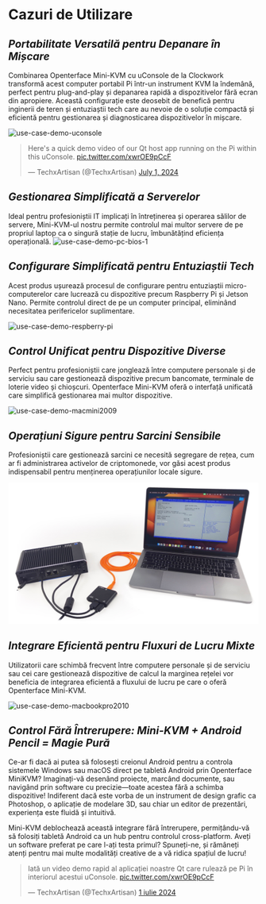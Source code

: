 # Cazuri de Utilizare
## ***Portabilitate Versatilă pentru Depanare în Mișcare***
Combinarea Openterface Mini-KVM cu uConsole de la Clockwork transformă acest computer portabil Pi într-un instrument KVM la îndemână, perfect pentru plug-and-play și depanarea rapidă a dispozitivelor fără ecran din apropiere. Această configurație este deosebit de benefică pentru inginerii de teren și entuziaștii tech care au nevoie de o soluție compactă și eficientă pentru gestionarea și diagnosticarea dispozitivelor în mișcare.

<img src="https://pbs.twimg.com/media/GRaeGqHa0AA_GMv?format=jpg&name=4096x4096" alt="use-case-demo-uconsole" width="560" height="560">

<blockquote class="twitter-tweet" data-media-max-width="560"><p lang="en" dir="ltr">Here&#39;s a quick demo video of our Qt host app running on the Pi within this uConsole. <a href="https://t.co/xwrOE9pCcF">pic.twitter.com/xwrOE9pCcF</a></p>&mdash; TechxArtisan (@TechxArtisan) <a href="https://twitter.com/TechxArtisan/status/1807824199152722019?ref_src=twsrc%5Etfw">July 1, 2024</a></blockquote> <script async src="https://platform.twitter.com/widgets.js" charset="utf-8"></script>

## ***Gestionarea Simplificată a Serverelor***
Ideal pentru profesioniștii IT implicați în întreținerea și operarea sălilor de servere, Mini-KVM-ul nostru permite controlul mai multor servere de pe propriul laptop ca o singură stație de lucru, îmbunătățind eficiența operațională.
![use-case-demo-pc-bios-1](https://assets.openterface.com/images/product/use-case-demo-pc-bios-1.jpg)

## ***Configurare Simplificată pentru Entuziaștii Tech***
Acest produs ușurează procesul de configurare pentru entuziaștii micro-computerelor care lucrează cu dispozitive precum Raspberry Pi și Jetson Nano. Permite controlul direct de pe un computer principal, eliminând necesitatea perifericelor suplimentare.

![use-case-demo-respberry-pi](https://assets.openterface.com/images/product/use-case-demo-respberry-pi.jpg)

## ***Control Unificat pentru Dispozitive Diverse***
Perfect pentru profesioniștii care jonglează între computere personale și de serviciu sau care gestionează dispozitive precum bancomate, terminale de loterie video și chioșcuri. Openterface Mini-KVM oferă o interfață unificată care simplifică gestionarea mai multor dispozitive.

![use-case-demo-macmini2009](https://assets.openterface.com/images/product/use-case-demo-macmini2009-3.jpg)

## ***Operațiuni Sigure pentru Sarcini Sensibile***
Profesioniștii care gestionează sarcini ce necesită segregare de rețea, cum ar fi administrarea activelor de criptomonede, vor găsi acest produs indispensabil pentru menținerea operațiunilor locale sigure.

![use-case-demo-industrial-pc](images/product/use-case-demo-industrial-pc.jpg)

## ***Integrare Eficientă pentru Fluxuri de Lucru Mixte***
Utilizatorii care schimbă frecvent între computere personale și de serviciu sau cei care gestionează dispozitive de calcul la marginea rețelei vor beneficia de integrarea eficientă a fluxului de lucru pe care o oferă Openterface Mini-KVM.

![use-case-demo-macbookpro2010](https://assets.openterface.com/images/product/use-case-demo-macbookpro2010.jpg)

## ***Control Fără Întrerupere: Mini-KVM + Android Pencil = Magie Pură***
Ce-ar fi dacă ai putea să folosești creionul Android pentru a controla sistemele Windows sau macOS direct pe tabletă Android prin Openterface MiniKVM? Imaginați-vă desenând proiecte, marcând documente, sau navigând prin software cu precizie—toate acestea fără a schimba dispozitive! Indiferent dacă este vorba de un instrument de design grafic ca Photoshop, o aplicație de modelare 3D, sau chiar un editor de prezentări, experiența este fluidă și intuitivă.

Mini-KVM deblochează această integrare fără întrerupere, permițându-vă să folosiți tabletă Android ca un hub pentru controlul cross-platform. Aveți un software preferat pe care l-ați testa primul? Spuneți-ne, și rămâneți atenți pentru mai multe modalități creative de a vă ridica spațiul de lucru!

<blockquote class="twitter-tweet" data-media-max-width="560"><p lang="ro" dir="ltr">Iată un video demo rapid al aplicației noastre Qt care rulează pe Pi în interiorul acestui uConsole. <a href="https://t.co/xwrOE9pCcF">pic.twitter.com/xwrOE9pCcF</a></p>&mdash; TechxArtisan (@TechxArtisan) <a href="https://twitter.com/TechxArtisan/status/1872660955768946823?ref_src=twsrc%5Etfw">1 iulie 2024</a></blockquote> <script async src="https://platform.twitter.com/widgets.js" charset="utf-8"></script>